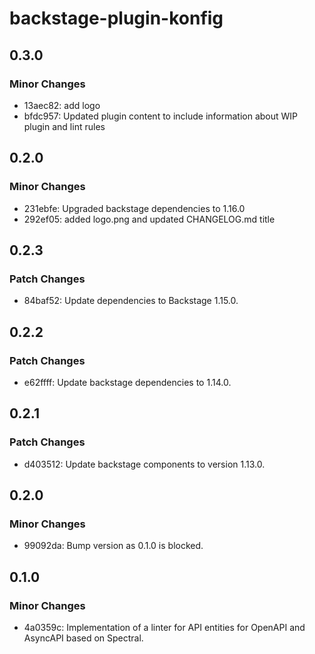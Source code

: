 # backstage-plugin-konfig

## 0.3.0

### Minor Changes

- 13aec82: add logo
- bfdc957: Updated plugin content to include information about WIP plugin and lint rules

## 0.2.0

### Minor Changes

- 231ebfe: Upgraded backstage dependencies to 1.16.0
- 292ef05: added logo.png and updated CHANGELOG.md title

## 0.2.3

### Patch Changes

- 84baf52: Update dependencies to Backstage 1.15.0.

## 0.2.2

### Patch Changes

- e62ffff: Update backstage dependencies to 1.14.0.

## 0.2.1

### Patch Changes

- d403512: Update backstage components to version 1.13.0.

## 0.2.0

### Minor Changes

- 99092da: Bump version as 0.1.0 is blocked.

## 0.1.0

### Minor Changes

- 4a0359c: Implementation of a linter for API entities for OpenAPI and AsyncAPI based on Spectral.
